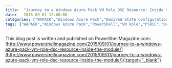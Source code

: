 ```yaml
---
title:  "Journey to a Windows Azure Pack VM Role DSC Resource: Inside the module"
date:   2015-09-01 12:00:00
categories: ["WAPACK","Windows Azure Pack","Desired State Configuration","PSDSC"]
tags: ["WAPACK","Windows Azure Pack","PowerShell","VM Role","PSDSC","Desired State Configuration"]
---
```


This blog post is written and published on PowerShellMagazine.com: [http://www.powershellmagazine.com/2015/09/01/journey-to-a-windows-azure-pack-vm-role-dsc-resource-inside-the-module/](http://www.powershellmagazine.com/2015/09/01/journey-to-a-windows-azure-pack-vm-role-dsc-resource-inside-the-module/){:target="_blank"}
